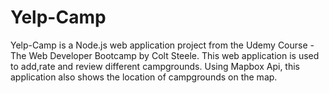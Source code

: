 # Yelp-Camp

Yelp-Camp is a Node.js web application project from the Udemy Course - The Web Developer Bootcamp by Colt Steele. This web application is used to add,rate and review different campgrounds. Using Mapbox Api, this application also shows the location of campgrounds on the map.
